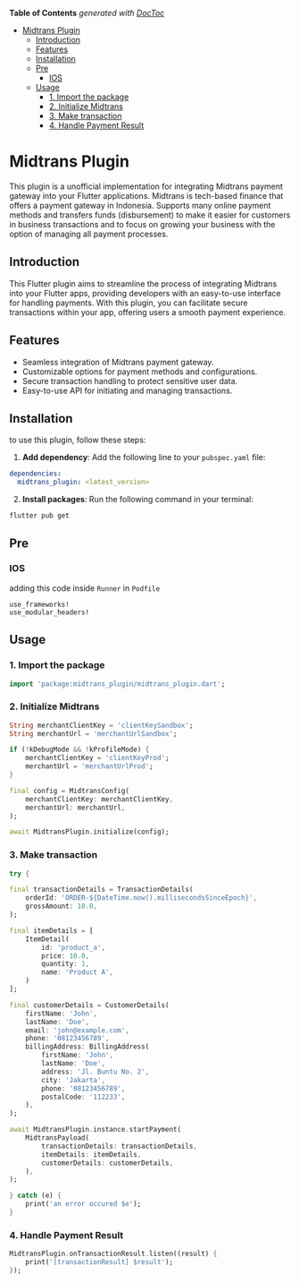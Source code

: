 <!-- START doctoc generated TOC please keep comment here to allow auto update -->
<!-- DON'T EDIT THIS SECTION, INSTEAD RE-RUN doctoc TO UPDATE -->
**Table of Contents**  *generated with [DocToc](https://github.com/thlorenz/doctoc)*

- [Midtrans Plugin](#midtrans-plugin)
  - [Introduction](#introduction)
  - [Features](#features)
  - [Installation](#installation)
  - [Pre](#pre)
    - [IOS](#ios)
  - [Usage](#usage)
    - [1. Import the package](#1-import-the-package)
    - [2. Initialize Midtrans](#2-initialize-midtrans)
    - [3. Make transaction](#3-make-transaction)
    - [4. Handle Payment Result](#4-handle-payment-result)

<!-- END doctoc generated TOC please keep comment here to allow auto update -->

# Midtrans Plugin

This plugin is a unofficial implementation for integrating Midtrans payment gateway into your Flutter applications. Midtrans is tech-based finance that offers a payment gateway in Indonesia. Supports many online payment methods and transfers funds (disbursement) to make it easier for customers in business transactions and to focus on growing your business with the option of managing all payment processes.

## Introduction

This Flutter plugin aims to streamline the process of integrating Midtrans into your Flutter apps, providing developers with an easy-to-use interface for handling payments. With this plugin, you can facilitate secure transactions within your app, offering users a smooth payment experience.

## Features

- Seamless integration of Midtrans payment gateway.
- Customizable options for payment methods and configurations.
- Secure transaction handling to protect sensitive user data.
- Easy-to-use API for initiating and managing transactions.

## Installation

to use this plugin, follow these steps:

1. **Add dependency**: Add the following line to your `pubspec.yaml` file:

```yaml
dependencies:
  midtrans_plugin: <latest_version>
```

2. **Install packages**: Run the following command in your terminal:

```
flutter pub get

```

## Pre

### IOS

adding this code inside `Runner` in `Podfile`
```
use_frameworks!
use_modular_headers!
```



## Usage

### 1. Import the package

```dart
import 'package:midtrans_plugin/midtrans_plugin.dart';
```

### 2. Initialize Midtrans

```dart
String merchantClientKey = 'clientKeySandbox';
String merchantUrl = 'merchantUrlSandbox';

if (!kDebugMode && !kProfileMode) {
    merchantClientKey = 'clientKeyProd';
    merchantUrl = 'merchantUrlProd';
}

final config = MidtransConfig(
    merchantClientKey: merchantClientKey,
    merchantUrl: merchantUrl,
);

await MidtransPlugin.initialize(config);
```

### 3. Make transaction

```dart
try {

final transactionDetails = TransactionDetails(
    orderId: 'ORDER-${DateTime.now().millisecondsSinceEpoch}',
    grossAmount: 10.0,
);

final itemDetails = [
    ItemDetail(
        id: 'product_a',
        price: 10.0,
        quantity: 1,
        name: 'Product A',
    )
];

final customerDetails = CustomerDetails(
    firstName: 'John',
    lastName: 'Doe',
    email: 'john@example.com',
    phone: '08123456789',
    billingAddress: BillingAddress(
        firstName: 'John',
        lastName: 'Doe',
        address: 'Jl. Buntu No. 2',
        city: 'Jakarta',
        phone: '08123456789',
        postalCode: '112233',
    ),
);

await MidtransPlugin.instance.startPayment(
    MidtransPayload(
        transactionDetails: transactionDetails,
        itemDetails: itemDetails,
        customerDetails: customerDetails,
    ),
);

} catch (e) {
    print('an error occured $e');
}
```

### 4. Handle Payment Result

```dart
MidtransPlugin.onTransactionResult.listen((result) {
    print('[transactionResult] $result');
});

```
